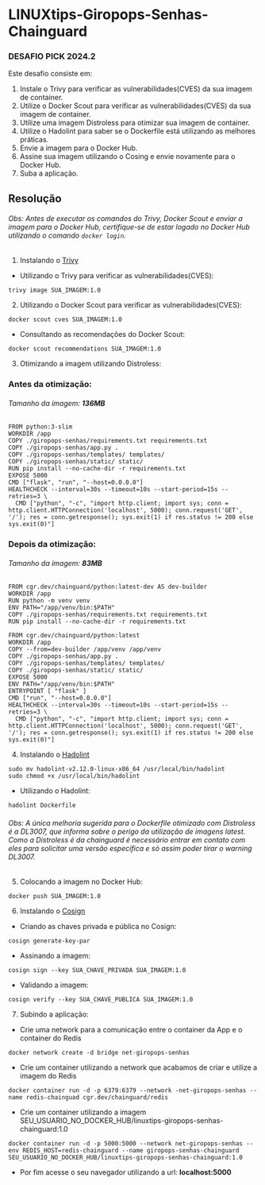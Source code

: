 # LINUXtips-Giropops-Senhas-Chainguard

### **DESAFIO PICK 2024.2**

Este desafio consiste em:

1. Instale o Trivy para verificar as vulnerabilidades(CVES) da sua imagem de container. 
2. Utilize o Docker Scout para verificar as vulnerabilidades(CVES) da sua imagem de container.
3. Utilize uma imagem Distroless para otimizar sua imagem de container.
4. Utilize o Hadolint para saber se o Dockerfile está utilizando as melhores práticas. 
5. Envie a imagem para o Docker Hub. 
6. Assine sua imagem utilizando o Cosing e envie novamente para o Docker Hub.
7. Suba a aplicação.

## Resolução

###### Obs: Antes de executar os comandos do Trivy, Docker Scout e enviar a imagem para o Docker Hub, certifique-se de estar logado no Docker Hub utilizando o comando `docker login`.

1. Instalando o [Trivy](https://aquasecurity.github.io/trivy/v0.56/getting-started/installation/)
- Utilizando o Trivy para verificar as vulnerabilidades(CVES):
```
trivy image SUA_IMAGEM:1.0
```
2. Utilizando o Docker Scout para verificar as vulnerabilidades(CVES):
```
docker scout cves SUA_IMAGEM:1.0
```
- Consultando as recomendações do Docker Scout:
```
docker scout recommendations SUA_IMAGEM:1.0
```
3. Otimizando a imagem utilizando Distroless:

### Antes da otimização:
###### Tamanho da imagem: **136MB** 
```
FROM python:3-slim
WORKDIR /app
COPY ./giropops-senhas/requirements.txt requirements.txt
COPY ./giropops-senhas/app.py . 
COPY ./giropops-senhas/templates/ templates/
COPY ./giropops-senhas/static/ static/
RUN pip install --no-cache-dir -r requirements.txt
EXPOSE 5000
CMD ["flask", "run", "--host=0.0.0.0"]
HEALTHCHECK --interval=30s --timeout=10s --start-period=15s --retries=3 \
  CMD ["python", "-c", "import http.client; import sys; conn = http.client.HTTPConnection('localhost', 5000); conn.request('GET', '/'); res = conn.getresponse(); sys.exit(1) if res.status != 200 else sys.exit(0)"]
```
### Depois da otimização:
###### Tamanho da imagem: **83MB** 
```
FROM cgr.dev/chainguard/python:latest-dev AS dev-builder
WORKDIR /app
RUN python -m venv venv
ENV PATH="/app/venv/bin:$PATH"
COPY ./giropops-senhas/requirements.txt requirements.txt
RUN pip install --no-cache-dir -r requirements.txt

FROM cgr.dev/chainguard/python:latest
WORKDIR /app
COPY --from=dev-builder /app/venv /app/venv
COPY ./giropops-senhas/app.py . 
COPY ./giropops-senhas/templates/ templates/
COPY ./giropops-senhas/static/ static/
EXPOSE 5000
ENV PATH="/app/venv/bin:$PATH"
ENTRYPOINT [ "flask" ]
CMD ["run", "--host=0.0.0.0"]
HEALTHCHECK --interval=30s --timeout=10s --start-period=15s --retries=3 \
  CMD ["python", "-c", "import http.client; import sys; conn = http.client.HTTPConnection('localhost', 5000); conn.request('GET', '/'); res = conn.getresponse(); sys.exit(1) if res.status != 200 else sys.exit(0)"]
```
4. Instalando o [Hadolint](https://github.com/hadolint/hadolint)
```
sudo mv hadolint-v2.12.0-linux-x86_64 /usr/local/bin/hadolint
sudo chmod +x /usr/local/bin/hadolint
```
- Utilizando o Hadolint: 
```
hadolint Dockerfile
```
###### Obs: A única melhoria sugerida para o Dockerfile otimizado com Distroless é a DL3007, que informa sobre o perigo da utilização de imagens latest. Como a Distroless é da chainguard é necessário entrar em contato com eles para solicitar uma versão específica e só assim poder tirar o warning DL3007.
5. Colocando a imagem no Docker Hub:
```
docker push SUA_IMAGEM:1.0
```
6. Instalando o [Cosign](https://docs.sigstore.dev/cosign/system_config/installation/)
- Criando as chaves privada e pública no Cosign:
```
cosign generate-key-par 
```
- Assinando a imagem: 
```
cosign sign --key SUA_CHAVE_PRIVADA SUA_IMAGEM:1.0
```
- Validando a imagem:
```
cosign verify --key SUA_CHAVE_PUBLICA SUA_IMAGEM:1.0
```
7. Subindo a aplicação: 
- Crie uma network para a comunicação entre o container da App e o container do Redis
```
docker network create -d bridge net-giropops-senhas
```
- Crie um container utilizando a network que acabamos de criar e utilize a imagem do Redis
```
docker container run -d -p 6379:6379 --network -net-giropops-senhas --name redis-chainguad cgr.dev/chainguard/redis
```
- Crie um container utilizando a imagem SEU_USUARIO_NO_DOCKER_HUB/linuxtips-giropops-senhas-chainguard:1.0
```
docker container run -d -p 5000:5000 --network net-giropops-senhas --env REDIS_HOST=redis-chainguard --name giropops-senhas-chainguard SEU_USUARIO_NO_DOCKER_HUB/linuxtips-giropops-senhas-chainguard:1.0
```
- Por fim acesse o seu navegador utilizando a url: **localhost:5000**
